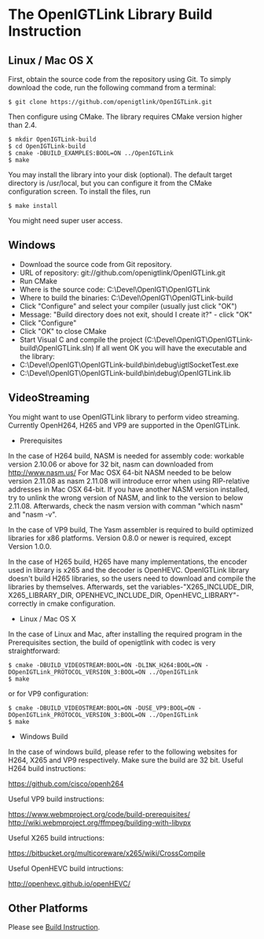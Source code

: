 The OpenIGTLink Library Build Instruction
=========================================

Linux / Mac OS X
----------------

First, obtain the source code from the repository using Git. To simply download
the code, run the following command from a terminal:

~~~~
$ git clone https://github.com/openigtlink/OpenIGTLink.git
~~~~

Then configure using CMake. The library requires CMake version higher than 2.4.

~~~~
$ mkdir OpenIGTLink-build
$ cd OpenIGTLink-build
$ cmake -DBUILD_EXAMPLES:BOOL=ON ../OpenIGTLink
$ make
~~~~

You may install the library into your disk (optional). The default target
directory is /usr/local, but you can configure it from the CMake configuration
screen. To install the files, run

~~~~
$ make install
~~~~

You might need super user access.

Windows
-------
* Download the source code from Git repository.
* URL of repository: git://github.com/openigtlink/OpenIGTLink.git
* Run CMake
* Where is the source code: C:\Devel\OpenIGT\OpenIGTLink
* Where to build the binaries: C:\Devel\OpenIGT\OpenIGTLink-build
* Click "Configure" and select your compiler (usually just click "OK")
* Message: "Build directory does not exit, should I create it?" - click "OK"
* Click "Configure"
* Click "OK" to close CMake
* Start Visual C and compile the project (C:\Devel\OpenIGT\OpenIGTLink-build\OpenIGTLink.sln)
If all went OK you will have the executable and the library:
* C:\Devel\OpenIGT\OpenIGTLink-build\bin\debug\igtlSocketTest.exe
* C:\Devel\OpenIGT\OpenIGTLink-build\bin\debug\OpenIGTLink.lib

VideoStreaming
---------------
You might want to use OpenIGTLink library to perform video streaming. Currently OpenH264, H265 and VP9 are supported in the OpenIGTLink.

* Prerequisites

In the case of H264 build, NASM is needed for assembly code: workable version 2.10.06 or above for 32 bit, nasm can downloaded from http://www.nasm.us/ 
For Mac OSX 64-bit NASM needed to be below version 2.11.08 as nasm 2.11.08 
will introduce error when using RIP-relative addresses in Mac OSX 64-bit. If you have another NASM version installed, try to unlink the wrong version of NASM, 
and link to the version to below 2.11.08. Afterwards, check the nasm version with comman "which nasm" and "nasm -v".

In the case of VP9 build, The Yasm assembler is required to build optimized libraries for x86 platforms. 
Version 0.8.0 or newer is required, except Version 1.0.0.

In the case of H265 build, H265 have many implementations, the encoder used in library is x265 and the decoder is OpenHEVC.
OpenIGTLink library doesn't build H265 libraries, so the users need to download and compile the libraries by themselves. 
Afterwards, set the variables-"X265_INCLUDE_DIR, X265_LIBRARY_DIR, OPENHEVC_INCLUDE_DIR, OpenHEVC_LIBRARY"-correctly in cmake configuration.

* Linux / Mac OS X

In the case of Linux and Mac, after installing the required program in the Prerequisites section,
the build of openigtlink with codec is very straightforward: 

~~~~
$ cmake -DBUILD_VIDEOSTREAM:BOOL=ON -DLINK_H264:BOOL=ON -DOpenIGTLink_PROTOCOL_VERSION_3:BOOL=ON ../OpenIGTLink
$ make
~~~~

or for VP9 configuration:

~~~~
$ cmake -DBUILD_VIDEOSTREAM:BOOL=ON -DUSE_VP9:BOOL=ON -DOpenIGTLink_PROTOCOL_VERSION_3:BOOL=ON ../OpenIGTLink
$ make
~~~~

* Windows Build

In the case of windows build, please refer to the following websites for H264, X265 and VP9 respectively.
Make sure the build are 32 bit.
Useful H264 build instructions:

https://github.com/cisco/openh264

Useful VP9 build instructions:

https://www.webmproject.org/code/build-prerequisites/ 
http://wiki.webmproject.org/ffmpeg/building-with-libvpx

Useful X265 build intructions:

https://bitbucket.org/multicoreware/x265/wiki/CrossCompile

Useful OpenHEVC build intructions:

http://openhevc.github.io/openHEVC/

Other Platforms
---------------

Please see [Build Instruction](http://openigtlink.org/library/build.html).
